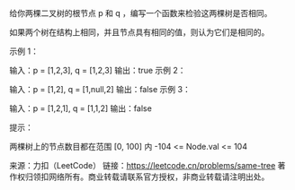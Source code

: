 给你两棵二叉树的根节点 p 和 q ，编写一个函数来检验这两棵树是否相同。

如果两个树在结构上相同，并且节点具有相同的值，则认为它们是相同的。



示例 1：

输入：p = [1,2,3], q = [1,2,3]
输出：true
示例 2：

输入：p = [1,2], q = [1,null,2]
输出：false
示例 3：

输入：p = [1,2,1], q = [1,1,2]
输出：false



提示：

两棵树上的节点数目都在范围 [0, 100] 内
-104 <= Node.val <= 104

来源：力扣（LeetCode）
链接：https://leetcode.cn/problems/same-tree
著作权归领扣网络所有。商业转载请联系官方授权，非商业转载请注明出处。
